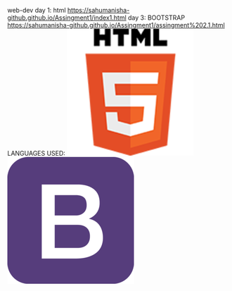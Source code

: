 web-dev
day 1: html
https://sahumanisha-github.github.io/Assingment1/index1.html
day 3: BOOTSTRAP
https://sahumanisha-github.github.io/Assingment1/assingment%202.1.html
LANGUAGES USED:
<IMG SRC="https://raw.githubusercontent.com/github/explore/80688e429a7d4ef2fca1e82350fe8e3517d3494d/topics/html/html.png">
 <IMG SRC="https://raw.githubusercontent.com/github/explore/80688e429a7d4ef2fca1e82350fe8e3517d3494d/topics/bootstrap/bootstrap.png">
